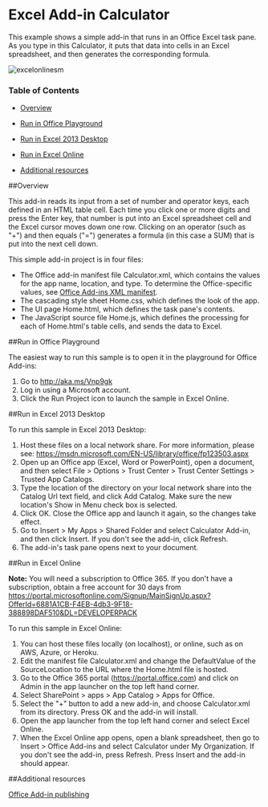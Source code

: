 # Excel Add-in Calculator 

This example shows a simple add-in that runs in an Office Excel task pane. As you type in this Calculator, it puts that data into cells in an Excel spreadsheet, and then generates the corresponding formula.

![excelonlinesm](https://cloud.githubusercontent.com/assets/13560879/9948988/50da3012-5d5d-11e5-97ed-c3d9c0804ec5.png)

### Table of Contents
- [Overview](#overview)

- [Run in Office Playground](#run-in-office-playground)

- [Run in Excel 2013 Desktop](#run-in-excel-2013-desktop)

- [Run in Excel Online](#run-in-excel-online)

- [Additional resources](#additional-resources)

##Overview

This add-in reads its input from a set of number and operator keys, each defined in an HTML table cell. Each time you click one or more digits and press the Enter key, that number is put into an Excel spreadsheet cell and the Excel cursor moves down one row. Clicking on an operator (such as "+") and then equals ("=") generates a formula (in this case a SUM) that is put into the next cell down.

This simple add-in project is in four files:

- The Office add-in manifest file Calculator.xml, which contains the values for the app name, location, and type. To determine the Office-specific values, see [Office Add-ins XML manifest](https://msdn.microsoft.com/EN-US/library/office/fp161044.aspx).
- The cascading style sheet Home.css, which defines the look of the app.
- The UI page Home.html, which defines the task pane's contents.
- The JavaScript source file Home.js, which defines the processing for each of Home.html's table cells, and sends the data to Excel.


##Run in Office Playground

The easiest way to run this sample is to open it in the playground for Office Add-ins: 

1. Go to http://aka.ms/Vnp9gk
2. Log in using a Microsoft account.
3. Click the Run Project icon to launch the sample in Excel Online.


##Run in Excel 2013 Desktop

To run this sample in Excel 2013 Desktop:

1. Host these files on a local network share. For more information, please see: https://msdn.microsoft.com/EN-US/library/office/fp123503.aspx
2. Open up an Office app (Excel, Word or PowerPoint), open a document, and then select File > Options > Trust Center > Trust Center Settings > Trusted App Catalogs.
3. Type the location of the directory on your local network share into the Catalog Url text field, and click Add Catalog. Make sure the new location's Show in Menu check box is selected.
4. Click OK. Close the Office app and launch it again, so the changes take effect.
5. Go to Insert > My Apps > Shared Folder and select Calculator Add-in, and then click Insert. If you don't see the add-in, click Refresh.
6. The add-in's task pane opens next to your document.

##Run in Excel Online

**Note:** You will need a subscription to Office 365. If you don't have a subscription, obtain a free account for 30 days from https://portal.microsoftonline.com/Signup/MainSignUp.aspx?OfferId=6881A1CB-F4EB-4db3-9F18-388898DAF510&DL=DEVELOPERPACK

To run this sample in Excel Online:

1. You can host these files locally (on localhost), or online, such as on AWS, Azure, or Heroku. 
2. Edit the manifest file Calculator.xml and change the DefaultValue of the SourceLocation to the URL where the Home.html file is hosted.
3. Go to the Office 365 portal (https://portal.office.com) and click on Admin in the app launcher on the top left hand corner.
4. Select SharePoint > apps > App Catalog > Apps for Office.
5. Select the "+" button to add a new add-in, and choose Calculator.xml from its directory. Press OK and the add-in will install.
6. Open the app launcher from the top left hand corner and select Excel Online.
7. When the Excel Online app opens, open a blank spreadsheet, then go to Insert > Office Add-ins and select Calculator under My Organization. If you don't see the add-in, press Refresh. Press Insert and the add-in should appear.

##Additional resources

[Office Add-in publishing](https://msdn.microsoft.com/EN-US/library/office/fp123517.aspx)
